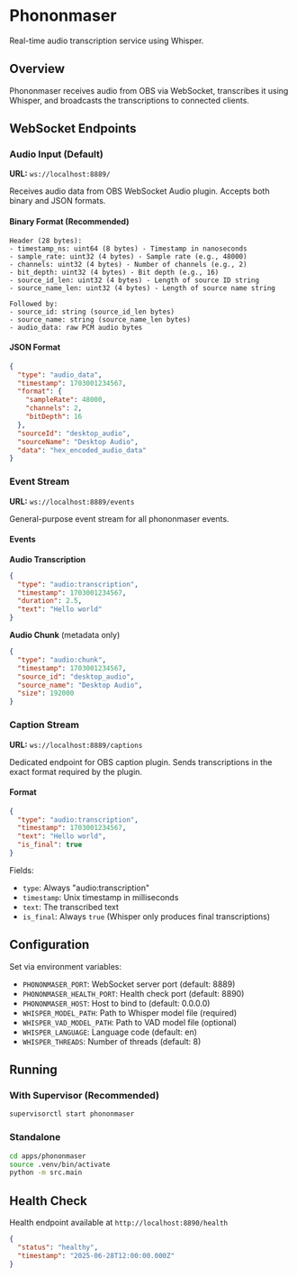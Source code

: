 # Phononmaser

Real-time audio transcription service using Whisper.

## Overview

Phononmaser receives audio from OBS via WebSocket, transcribes it using Whisper, and broadcasts the transcriptions to connected clients.

## WebSocket Endpoints

### Audio Input (Default)

**URL:** `ws://localhost:8889/`

Receives audio data from OBS WebSocket Audio plugin. Accepts both binary and JSON formats.

#### Binary Format (Recommended)
```
Header (28 bytes):
- timestamp_ns: uint64 (8 bytes) - Timestamp in nanoseconds
- sample_rate: uint32 (4 bytes) - Sample rate (e.g., 48000)
- channels: uint32 (4 bytes) - Number of channels (e.g., 2)
- bit_depth: uint32 (4 bytes) - Bit depth (e.g., 16)
- source_id_len: uint32 (4 bytes) - Length of source ID string
- source_name_len: uint32 (4 bytes) - Length of source name string

Followed by:
- source_id: string (source_id_len bytes)
- source_name: string (source_name_len bytes)
- audio_data: raw PCM audio bytes
```

#### JSON Format
```json
{
  "type": "audio_data",
  "timestamp": 1703001234567,
  "format": {
    "sampleRate": 48000,
    "channels": 2,
    "bitDepth": 16
  },
  "sourceId": "desktop_audio",
  "sourceName": "Desktop Audio",
  "data": "hex_encoded_audio_data"
}
```

### Event Stream

**URL:** `ws://localhost:8889/events`

General-purpose event stream for all phononmaser events.

#### Events

**Audio Transcription**
```json
{
  "type": "audio:transcription",
  "timestamp": 1703001234567,
  "duration": 2.5,
  "text": "Hello world"
}
```

**Audio Chunk** (metadata only)
```json
{
  "type": "audio:chunk",
  "timestamp": 1703001234567,
  "source_id": "desktop_audio",
  "source_name": "Desktop Audio",
  "size": 192000
}
```

### Caption Stream

**URL:** `ws://localhost:8889/captions`

Dedicated endpoint for OBS caption plugin. Sends transcriptions in the exact format required by the plugin.

#### Format
```json
{
  "type": "audio:transcription",
  "timestamp": 1703001234567,
  "text": "Hello world",
  "is_final": true
}
```

Fields:
- `type`: Always "audio:transcription"
- `timestamp`: Unix timestamp in milliseconds
- `text`: The transcribed text
- `is_final`: Always `true` (Whisper only produces final transcriptions)

## Configuration

Set via environment variables:

- `PHONONMASER_PORT`: WebSocket server port (default: 8889)
- `PHONONMASER_HEALTH_PORT`: Health check port (default: 8890)
- `PHONONMASER_HOST`: Host to bind to (default: 0.0.0.0)
- `WHISPER_MODEL_PATH`: Path to Whisper model file (required)
- `WHISPER_VAD_MODEL_PATH`: Path to VAD model file (optional)
- `WHISPER_LANGUAGE`: Language code (default: en)
- `WHISPER_THREADS`: Number of threads (default: 8)

## Running

### With Supervisor (Recommended)
```bash
supervisorctl start phononmaser
```

### Standalone
```bash
cd apps/phononmaser
source .venv/bin/activate
python -m src.main
```

## Health Check

Health endpoint available at `http://localhost:8890/health`

```json
{
  "status": "healthy",
  "timestamp": "2025-06-28T12:00:00.000Z"
}
```
